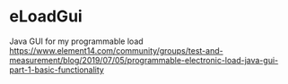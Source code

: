 # eLoadGui
Java GUI for my programmable load
https://www.element14.com/community/groups/test-and-measurement/blog/2019/07/05/programmable-electronic-load-java-gui-part-1-basic-functionality